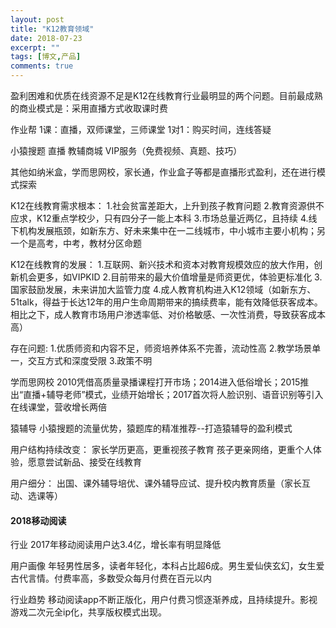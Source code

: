 ```yaml
---
layout: post
title: "K12教育领域"
date: 2018-07-23
excerpt: ""
tags: [博文,产品]
comments: true
---
```


盈利困难和优质在线资源不足是K12在线教育行业最明显的两个问题。目前最成熟的商业模式是：采用直播方式收取课时费

作业帮
1课：直播，双师课堂，三师课堂
1对1：购买时间，连线答疑

小猿搜题
直播
教辅商城
VIP服务（免费视频、真题、技巧）

其他如纳米盒，学而思网校，家长通，作业盒子等都是直播形式盈利，还在进行模式探索

K12在线教育需求根本：
1.社会贫富差距大，上升到孩子教育问题
2.教育资源供不应求，K12重点学校少，只有四分子一能上本科
3.市场总量近两亿，且持续
4.线下机构发展瓶颈，如新东方、好未来集中在一二线城市，中小城市主要小机构；另一个是高考，中考，教材分区命题

K12在线教育的发展：
1.互联网、新兴技术和资本对教育规模效应的放大作用，创新机会更多，如VIPKID
2.目前带来的最大价值增量是师资更优，体验更标准化
3.国家鼓励发展，未来讲加大监管力度
4.成人教育机构进入K12领域（如新东方、51talk，得益于长达12年的用户生命周期带来的搞续费率，能有效降低获客成本。相比之下，成人教育市场用户渗透率低、对价格敏感、一次性消费，导致获客成本高）

存在问题:
1.优质师资和内容不足，师资培养体系不完善，流动性高
2.教学场景单一，交互方式和深度受限
3.政策不明

学而思网校
2010凭借高质量录播课程打开市场；2014进入低俗增长；2015推出“直播+辅导老师”模式，业绩开始增长；2017首次将人脸识别、语音识别等引入在线课堂，营收增长两倍

猿辅导
小猿搜题的流量优势，猿题库的精准推荐--打造猿辅导的盈利模式

用户结构持续改变：
家长学历更高，更重视孩子教育
孩子更亲网络，更重个人体验，愿意尝试新品、接受在线教育

用户细分：
出国、课外辅导培优、课外辅导应试、提升校内教育质量（家长互动、选课等）

#### 2018移动阅读

行业
2017年移动阅读用户达3.4亿，增长率有明显降低

用户画像
年轻男性居多，读者年轻化，本科占比超6成。男生爱仙侠玄幻，女生爱古代言情。付费率高，多数受众每月付费在百元以内

行业趋势
移动阅读app不断正版化，用户付费习惯逐渐养成，且持续提升。影视游戏二次元全ip化，共享版权模式出现。
















